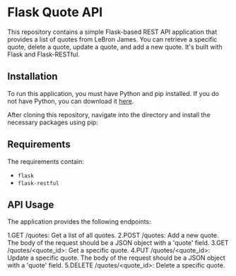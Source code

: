 # Flask Quote API

This repository contains a simple Flask-based REST API application that provides a list of quotes from LeBron James. You can retrieve a specific quote, delete a quote, update a quote, and add a new quote. It's built with Flask and Flask-RESTful.

## Installation

To run this application, you must have Python and pip installed. If you do not have Python, you can download it [here](https://www.python.org/downloads/).

After cloning this repository, navigate into the directory and install the necessary packages using pip:

## Requirements

The requirements contain:

- `flask`  
- `flask-restful` 


## API Usage
The application provides the following endpoints:

1.GET /quotes: Get a list of all quotes.
2.POST /quotes: Add a new quote. The body of the request should be a JSON object with a 'quote' field.
3.GET /quotes/<quote_id>: Get a specific quote.
4.PUT /quotes/<quote_id>: Update a specific quote. The body of the request should be a JSON object with a 'quote' field.
5.DELETE /quotes/<quote_id>: Delete a specific quote.


